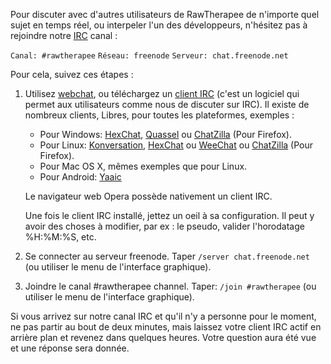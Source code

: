 Pour discuter avec d'autres utilisateurs de RawTherapee de n'importe
quel sujet en temps réel, ou interpeler l'un des développeurs, n'hésitez
pas à rejoindre notre
[IRC](https://en.wikipedia.org/wiki/Internet_Relay_Chat) canal :

`Canal: #rawtherapee`
`Réseau: freenode`
`Serveur: chat.freenode.net`

Pour cela, suivez ces étapes :

1.  Utilisez
    [webchat](http://webchat.freenode.net/?randomnick=1&channels=rawtherapee&prompt=1),
    ou téléchargez un [client
    IRC](http://en.wikipedia.org/wiki/Comparison_of_Internet_Relay_Chat_clients)
    (c'est un logiciel qui permet aux utilisateurs comme nous de
    discuter sur IRC). Il existe de nombreux clients, Libres, pour
    toutes les plateformes, exemples :
    - Pour Windows: [HexChat](http://hexchat.github.io/),
      [Quassel](http://quassel-irc.org/) ou
      [ChatZilla](http://chatzilla.hacksrus.com/) (Pour Firefox).
    - Pour Linux: [Konversation](http://konversation.kde.org/),
      [HexChat](http://hexchat.github.io/) ou
      [WeeChat](http://www.weechat.org/) ou
      [ChatZilla](http://chatzilla.hacksrus.com/) (Pour Firefox).
    - Pour Mac OS X, mêmes exemples que pour Linux.
    - Pour Android:
      [Yaaic](https://play.google.com/store/apps/details?id=org.yaaic)


    Le navigateur web Opera possède nativement un client IRC.

    Une fois le client IRC installé, jettez un oeil à sa configuration.
    Il peut y avoir des choses à modifier, par ex : le pseudo, valider
    l'horodatage %H:%M:%S, etc.
2.  Se connecter au serveur freenode. Taper `/server chat.freenode.net`
    (ou utiliser le menu de l'interface graphique).
3.  Joindre le canal \#rawtherapee channel. Taper: `/join #rawtherapee`
    (ou utiliser le menu de l'interface graphique).

Si vous arrivez sur notre canal IRC et qu'il n'y a personne pour le
moment, ne pas partir au bout de deux minutes, mais laissez votre client
IRC actif en arrière plan et revenez dans quelques heures. Votre
question aura été vue et une réponse sera donnée.